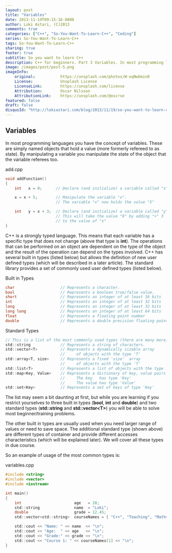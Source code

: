 ```yaml
---
layout: post
title: "Variables"
date: 2013-11-19T09:15:16-0800
author: Loki Astari, (C)2013
comments: true
categories: ["C++", "So-You-Want-To-Learn-C++", "Coding"]
series: So-You-Want-To-Learn-C++
tags: So-You-Want-To-Learn-C++
sharing: true
footer: true
subtitle: So you want to learn C++
description: C++ for beginners. Part 3 Variables. In most programming languages you have the concept of variables. These are simply named objects that hold a value (more formerly refereed to as state). By manipulating a variable you manipulate the state of the object that the variable referees too.
image: /images/post/post-5.png
imageInfo:
    original:           https://unsplash.com/photos/W-oqNwbmin0
    License:            Unsplash License
    LicenseLink:        https://unsplash.com/license
    Attribution:        Oscar Nilsson
    AttributionLink:    https://unsplash.com/@oscrse
featured: false
draft: false
disqusId: "http://lokiastari.com/blog/2013/11/19/so-you-want-to-learn-c-plus-plus-part-3/"
---
```


## Variables

In most programming languages you have the concept of variables. These are simply named objects that hold a value (more formerly refereed to as state). By manipulating a variable you manipulate the state of the object that the variable referees too.

add.cpp
```c
void addFunction()
{
    int   x = 0;      // Declare (and initialize) a variable called "x"

    x = x + 5;        // Manipulate the variable "x".
                      // The variable "x" now holds the value "5"

    int   y = x + 3;  // Declare (and initialize) a variable called "y"
                      // This will take the value "8" by adding "+" 3
                      // to the value of "x"
}
```

C++ is a strongly typed language. This means that each variable has a specific type that does not change (above that type is **int**). The operations that can be performed on an object are dependent on the type of the object and the result of the operation can depend on the types involved. C++ has several built in types (listed below) but allows the definition of new user defined types (which will be described in a later article). The standard library provides a set of commonly used user defined types (listed below).

Built in Types
```c
char                    // Represents a character.
bool                    // Represents a boolean true/false value.
short                   // Represents an integer of at least 16 bits
int                     // Represents an integer of at least 32 bits
long                    // Represents an integer of at least 32 bits
long long               // Represents an integer of at least 64 bits
float                   // Represents a floating point number
double                  // Represents a double precision floating point number
```

Standard Types
```c
// This is a list of the most commonly used types (there are many more)
std::string             // Represents a string of characters.
std::vector<T>          // Represents a dynamically sizable array
                        //     of objects with the type 'T'
std::array<T, size>     // Represents a fixed 'size'  array
                        //     of objects with the type 'T'
std::list<T>            // Represents a list of objects with the type 'T'
std::map<Key, Value>    // Represents a dictionary of key, value pairs (index by key).
                        //     The key   has type 'Key'
                        //     The value has type 'Value'
std::set<Key>           // Represents a set of keys of type 'Key'
```

The list may seem a bit daunting at first, but while you are learning if you restrict yourselves to three built in types (**bool**, **int** and **double**) and two standard types (**std::string** and **std::vector&lt;T&gt;**) you will be able to solve most beginner/training problems.

The other built in types are usually used when you need larger range of values or need to save space. The additional standard type (shown above) are different types of container and provide different accesses characteristics (which will be explained later). We will cover all these types in due course.

So an example of usage of the most common types is:

variables.cpp
```c
#include <string>
#include <vector>
#include <iostream>

int main()
{
    int                       age   = 28;
    std::string               name  = "Loki";
    double                    grade = 12.45;
    std::vector<std::string>  courseNames = { "C++", "Teaching", "Maths", "Art", "Music"};

    std::cout << "Name: " << name  << "\n";
    std::cout << "Age:  " << age   << "\n";
    std::cout << "Grade:" << grade << "\n";
    std::cout << "Course 1: " << courseNames[1] << "\n";
}
```
